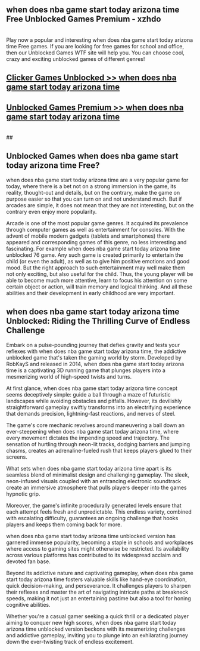 ## when does nba game start today arizona time Free Unblocked Games Premium - xzhdo <br>
<br>
Play now a popular and interesting when does nba game start today arizona time Free games. If you are looking for free games for school and office, then our Unblocked Games WTF site will help you. You can choose cool, crazy and exciting unblocked games of different genres!


##  [Clicker Games Unblocked >> when does nba game start today arizona time](http://freeplayer.one?title=when_does_nba_game_start_today_arizona_time&ref=04)

##  [Unblocked Games Premium >> when does nba game start today arizona time](http://freeplayer.one?title=when_does_nba_game_start_today_arizona_time&ref=04)
  <br>
  ##



## Unblocked Games when does nba game start today arizona time Free?

when does nba game start today arizona time are a very popular game for today, where there is a bet not on a strong immersion in the game, its reality, thought-out and details, but on the contrary, make the game on purpose easier so that you can turn on and not understand much. But if arcades are simple, it does not mean that they are not interesting, but on the contrary even enjoy more popularity.

Arcade is one of the most popular game genres. It acquired its prevalence through computer games as well as entertainment for consoles. With the advent of mobile modern gadgets (tablets and smartphones) there appeared and corresponding games of this genre, no less interesting and fascinating. For example when does nba game start today arizona time unblocked 76 game. Any such game is created primarily to entertain the child (or even the adult), as well as to give him positive emotions and good mood. But the right approach to such entertainment may well make them not only exciting, but also useful for the child. Thus, the young player will be able to become much more attentive, learn to focus his attention on some certain object or action, will train memory and logical thinking. And all these abilities and their development in early childhood are very important.

##  when does nba game start today arizona time Unblocked: Riding the Thrilling Curve of Endless Challenge

Embark on a pulse-pounding journey that defies gravity and tests your reflexes with when does nba game start today arizona time, the addictive unblocked game that's taken the gaming world by storm. Developed by RobKayS and released in 2014, when does nba game start today arizona time is a captivating 3D running game that plunges players into a mesmerizing world of high-speed twists and turns.

At first glance, when does nba game start today arizona time concept seems deceptively simple: guide a ball through a maze of futuristic landscapes while avoiding obstacles and pitfalls. However, its devilishly straightforward gameplay swiftly transforms into an electrifying experience that demands precision, lightning-fast reactions, and nerves of steel.

The game's core mechanic revolves around maneuvering a ball down an ever-steepening when does nba game start today arizona time, where every movement dictates the impending speed and trajectory. The sensation of hurtling through neon-lit tracks, dodging barriers and jumping chasms, creates an adrenaline-fueled rush that keeps players glued to their screens.

What sets when does nba game start today arizona time apart is its seamless blend of minimalist design and challenging gameplay. The sleek, neon-infused visuals coupled with an entrancing electronic soundtrack create an immersive atmosphere that pulls players deeper into the games hypnotic grip.

Moreover, the game's infinite procedurally generated levels ensure that each attempt feels fresh and unpredictable. This endless variety, combined with escalating difficulty, guarantees an ongoing challenge that hooks players and keeps them coming back for more.

when does nba game start today arizona time unblocked version has garnered immense popularity, becoming a staple in schools and workplaces where access to gaming sites might otherwise be restricted. Its availability across various platforms has contributed to its widespread acclaim and devoted fan base.

Beyond its addictive nature and captivating gameplay, when does nba game start today arizona time fosters valuable skills like hand-eye coordination, quick decision-making, and perseverance. It challenges players to sharpen their reflexes and master the art of navigating intricate paths at breakneck speeds, making it not just an entertaining pastime but also a tool for honing cognitive abilities.

Whether you're a casual gamer seeking a quick thrill or a dedicated player aiming to conquer new high scores, when does nba game start today arizona time unblocked version beckons with its mesmerizing challenges and addictive gameplay, inviting you to plunge into an exhilarating journey down the ever-twisting track of endless excitement.